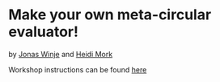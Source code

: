 # Make your own meta-circular evaluator!
by [Jonas Winje](https://twitter.com/JonasWinje) and [Heidi Mork](https://twitter.com/heidicmork)

Workshop instructions can be found [here](https://heidisu.github.io/amb)
